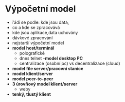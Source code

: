 # Výpočetní model
- řádí se podle: kde jsou data,  
- co a kde se zpracovává
- kde jsou aplikace,data uchovány
- dávkové zpracování
- nejstarší výpočetní model
- **model host/terminál**
    - polografické
    - dnes telnet
-**model desktop PC**
    - centralizace (osobní pc) vs decentralizace (cloud)
- **model file server/pracovní stanice**
- **model klient/server**
- **model peer-to-peer**
- **3 úrovňový model klient/server**
    - weby
- **tenký, tlustý klient**
